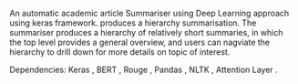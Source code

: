 An automatic academic article Summariser using Deep Learning approach using keras framework.
produces a hierarchy summarisation. The summariser produces a hierarchy of relatively short summaries, in which the top level provides a general overview, and users can nagviate the hierarchy to drill down for more details on topic of interest.

Dependencies: Keras , BERT , Rouge , Pandas , NLTK , Attention Layer .
